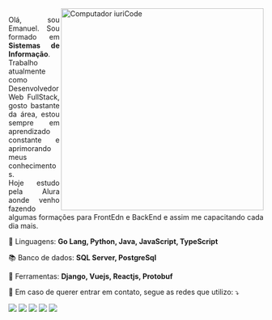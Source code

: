 <img src="https://images.pexels.com/photos/15175074/pexels-photo-15175074.png?auto=compress&cs=tinysrgb&w=1260&h=750&dpr=1" min-width="400px" max-width="400px" width="400px" align="right" alt="Computador iuriCode">

<p align="justify"> 
  Olá, sou Emanuel. Sou formado em <strong>Sistemas de Informação</strong>.<br>
  Trabalho atualmente como Desenvolvedor Web FullStack, gosto bastante da área, estou sempre em aprendizado constante e aprimorando meus conhecimentos.<br>
  Hoje estudo pela Alura aonde venho fazendo algumas formações para FrontEdn e BackEnd e assim me capacitando cada dia mais.
</p>

<p align="left">
  🦄 Linguagens: <strong>Go Lang, Python, Java, JavaScript, TypeScript</strong>
</p>

<p align="left">
  📚 Banco de dados: <strong>SQL Server, PostgreSql</strong>

<p align="left">
  💼 Ferramentas: <strong>Django, Vuejs, Reactjs, Protobuf</strong>
</p>

<p align="left">
  💌 Em caso de querer entrar em contato, segue as redes que utilizo: ⤵️
</p>

<p align="left">
  <a href="#" alt="Gmail">
  <img src="https://img.shields.io/badge/-Gmail-FF0000?style=flat-square&labelColor=FF0000&logo=gmail&logoColor=white&link=emanuel.angelo16@gmail.com" /></a>

  <a href="#" alt="Linkedin">
  <img src="https://img.shields.io/badge/-Linkedin-0e76a8?style=flat-square&logo=Linkedin&logoColor=white&link=https://www.linkedin.com/in/emanuelangelo/" /></a>

  <a href="#" alt="WhatsApp">
  <img src="https://img.shields.io/badge/-WhatsApp-25d366?style=flat-square&labelColor=25d366&logo=whatsapp&logoColor=white&link=https://api.whatsapp.com/send/?phone=5598985573745&text&type=phone_number&app_absent=0"/></a>

  <a href="#" alt="Facebook">
  <img src="https://img.shields.io/badge/-Facebook-3b5998?style=flat-square&labelColor=3b5998&logo=facebook&logoColor=white&link=https://www.facebook.com/profile.php?id=100080620125161"/></a>

  <a href="#" alt="Instagram">
  <img src="https://img.shields.io/badge/-Instagram-DF0174?style=flat-square&labelColor=DF0174&logo=instagram&logoColor=white&link=https://www.instagram.com/devemanuelangelo/"/></a>
</p>  

